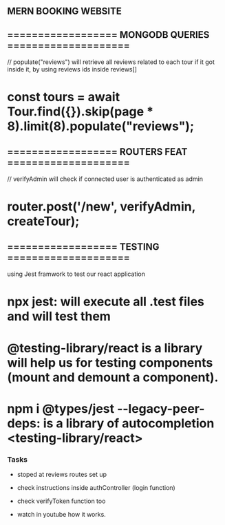 ## MERN BOOKING WEBSITE

## ================== MONGODB QUERIES ====================
// populate("reviews") will retrieve all reviews related to each tour if it got inside it, by using reviews ids inside reviews[] 
# const tours = await Tour.find({}).skip(page * 8).limit(8).populate("reviews");


## ================== ROUTERS FEAT ====================
// verifyAdmin will check if connected user is authenticated as admin
# router.post('/new', verifyAdmin, createTour);


## ================== TESTING ====================
using Jest framwork to test our react application
# npx jest: will execute all .test files and will test them

# @testing-library/react is a library will help us for testing components (mount and demount a component).
#  npm i @types/jest --legacy-peer-deps: is a library of autocompletion <testing-library/react>


### Tasks
- stoped at reviews routes set up

- check instructions inside authController (login function)
- check verifyToken function too
- watch in youtube how it works.
